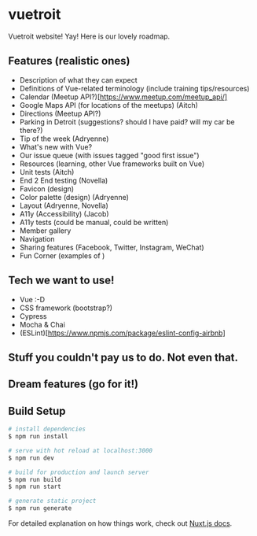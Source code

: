 # vuetroit

Vuetroit website! Yay! Here is our lovely roadmap.

## Features (realistic ones)

- Description of what they can expect
- Definitions of Vue-related terminology (include training tips/resources)
- Calendar (Meetup API?)[https://www.meetup.com/meetup_api/]
- Google Maps API (for locations of the meetups) (Aitch)
- Directions (Meetup API?)
- Parking in Detroit (suggestions? should I have paid? will my car be there?)
- Tip of the week (Adryenne)
- What's new with Vue?
- Our issue queue (with issues tagged "good first issue")
- Resources (learning, other Vue frameworks built on Vue)
- Unit tests (Aitch)
- End 2 End testing (Novella)
- Favicon (design)
- Color palette (design) (Adryenne)
- Layout (Adryenne, Novella)
- A11y (Accessibility) (Jacob)
- A11y tests (could be manual, could be written)
- Member gallery
- Navigation
- Sharing features (Facebook, Twitter, Instagram, WeChat)
- Fun Corner (examples of )

## Tech we want to use!

- Vue :-D
- CSS framework (bootstrap?)
- Cypress
- Mocha & Chai
- (ESLint)[https://www.npmjs.com/package/eslint-config-airbnb]

## Stuff you couldn't pay us to do. Not even that.

## Dream features (go for it!)

## Build Setup

```bash
# install dependencies
$ npm run install

# serve with hot reload at localhost:3000
$ npm run dev

# build for production and launch server
$ npm run build
$ npm run start

# generate static project
$ npm run generate
```

For detailed explanation on how things work, check out [Nuxt.js docs](https://nuxtjs.org).
